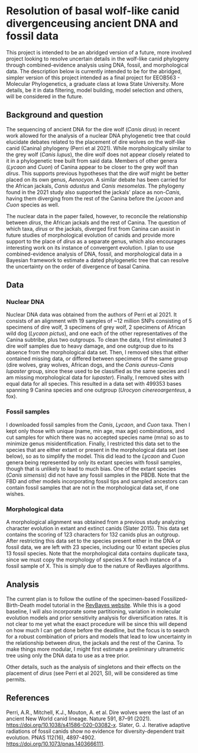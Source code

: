 # Resolution of basal wolf-like canid divergenceusing ancient DNA and fossil data

This project is intended to be an abridged version of a future, more involved project looking to resolve uncertain details in the wolf-like canid phylogeny through combined-evidence analysis using DNA, fossil, and morphological data. The description below is currently intended to be for the abridged, simpler version of this project intended as a final project for EEOB563 - Molecular Phylogenetics, a graduate class at Iowa State University. More details, be it in data filtering, model building, model selection and others, will be considered in the future. 

## Background and question
The sequencing of ancient DNA for the dire wolf (*Canis dirus*) in recent work allowed for the analysis of a nuclear DNA phylogenetic tree that could elucidate debates related to the placement of dire wolves on the wolf-like canid (Canina) phylogeny (Perri et al 2021). While morphologically similar to the grey wolf (*Canis lupus*), the dire wolf does not appear closely related to it in a phylogenetic tree built from said data. Members of other genera (*Lycaon* and *Cuon*) of Canina appear to be closer to the grey wolf than *dirus*. This supports previous hypotheses that the dire wolf might be better placed on its own genus, *Aenocyon*. A similar debate has been carried for the African jackals, *Canis adustus* and *Canis mesomelas*. The phylogeny found in the 2021 study also supported the jackals' place as non-*Canis*, having them diverging from the rest of the Canina before the *Lycaon* and *Cuon* species as well.

The nuclear data in the paper failed, however, to reconcile the relationship between *dirus*, the African jackals and the rest of Canina. The question of which taxa, *dirus* or the jackals, diverged first from Canina can assist in future studies of morphological evolution of canids and provide more support to the place of *dirus* as a separate genus, which also encourages interesting work on its instance of convergent evolution. I plan to use combined-evidence analysis of DNA, fossil, and morphological data in a Bayesian framework to estimate a dated phylogenetic tree that can resolve the uncertainty on the order of divergence of basal Canina.

## Data
### Nuclear DNA
Nuclear DNA data was obtained from the authors of Perri et al 2021. It consists of an alignment with 19 samples of ~12 million SNPs consisting of 5 specimens of dire wolf, 3 specimens of grey wolf, 2 specimens of African wild dog (*Lycaon pictus*), and one each of the other representatives of the Canina subtribe, plus two outgroups. To clean the data, I first eliminated 3 dire wolf samples due to heavy damage, and one outgroup due to its absence from the morphological data set. Then, I removed sites that either contained missing data, or differed between specimens of the same group (dire wolves, gray wolves, African dogs, and the *Canis aureus*-*Canis lupaster* group, since these used to be classified as the same species and I am missing morphological data for *lupaster*). Finally, I removed sites with equal data for all species. This resulted in a data set with 499353 bases spanning 9 Canina species and one outgroup (*Urocyon cinereoargenteus*, a fox).

### Fossil samples
I downloaded fossil samples from the *Canis*, *Lycaon*, and *Cuon* taxa. Then I kept only those with unique (name, min age, max age) combinations, and cut samples for which there was no accepted species name (mna) so as to minimize genus misidentification. Finally, I restricted this data set to the species that are either extant or present in the morphological data set (see below), so as to simplify the model. This did lead to the *Lycaon* and *Cuon* genera being represented by only its extant species with fossil samples, though that is unlikely to lead to much bias. One of the extant species (*Canis simensis*) did not have any fossil samples in the PBDB. Note that the FBD and other models incorporating fossil tips and sampled ancestors can contain fossil samples that are not in the morphological data set, if one wishes.

### Morphological data
A morphological alignment was obtained from a previous study analyzing character evolution in extant and extinct canids (Slater 2015). This data set contains the scoring of 123 characters for 132 canids plus an outgroup. After restricting this data set to the species present either in the DNA or fossil data, we are left with 23 species, including our 10 extant species plus 13 fossil species. Note that the morphological data contains duplicate taxa, since we must copy the morphology of species X for each instance of a fossil sample of X. This is simply due to the nature of RevBayes algorithms.

## Analysis
The current plan is to follow the outline of the specimen-based Fossilized-Birth-Death model tutorial in the [RevBayes website](https://revbayes.github.io/tutorials/fbd/fbd_specimen.html). While this is a good baseline, I will also incorporate some partitioning, variation in molecular evolution models and prior sensitivity analysis for diversification rates. It is not clear to me yet what the exact procedure will be since this will depend on how much I can get done before the deadline, but the focus is to search for a robust combination of priors and models that lead to low uncertainty in the relationship between *dirus*, the jackals and the rest of the Canina. To make things more modular, I might first estimate a preliminary ultrametric tree using only the DNA data to use as a tree prior. 

Other details, such as the analysis of singletons and their effects on the placement of *dirus* (see Perri et al 2021, SI), will be considered as time permits.

## References
Perri, A.R., Mitchell, K.J., Mouton, A. et al. Dire wolves were the last of an ancient New World canid lineage. Nature 591, 87–91 (2021). https://doi.org/10.1038/s41586-020-03082-x.
Slater, G. J. Iterative adaptive radiations of fossil canids show no evidence for diversity-dependent trait evolution. PNAS 112(16), 4897-4902. https://doi.org/10.1073/pnas.1403666111.
